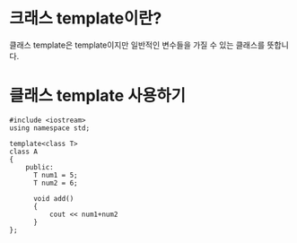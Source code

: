 # 크래스 template이란?
클래스 template은 template이지만 일반적인 변수들을 가질 수 있는 클래스를 뜻합니다.

# 클래스 template 사용하기
```
#include <iostream>
using namespace std;

template<class T>
class A
{
    public:
      T num1 = 5;
      T num2 = 6;

      void add()
      {
          cout << num1+num2
      }
};
```

